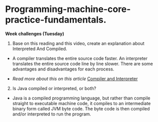 # Programming-machine-core-practice-fundamentals.

**Week challenges (Tuesday)**


1. Base on this reading and this video, create an explanation about Interpreted And Compiled.

- A compiler translates the entire source code faster. An interpreter translates the entire source code line by line slower. There are some advantages and disadvantages for each process.  

- *Read more about this on this article* [Compiler and Interpreter](https://www.freecodecamp.org/news/compiled-versus-interpreted-languages/)


2. Is Java compiled or interpreted, or both?

- Java is a compiled programming language, but rather than compile straight to executable machine code, it compiles to an intermediate binary form called JVM byte code. The byte code is then compiled and/or interpreted to run the program.







